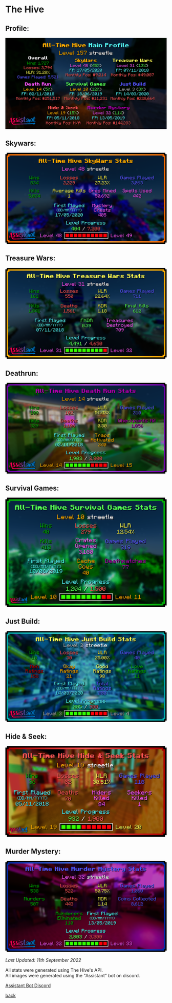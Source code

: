 # The Hive

<link rel="icon" type="image/x-icon" href="/icons/hive.png">

## Profile:

<img src="/hive/profile.jpg" alt="profile">

## Skywars:

<img src="/hive/sky.jpg" alt="sky">

## Treasure Wars:

<img src="/hive/treasure.jpg" alt="treasure">

## Deathrun:

<img src="/hive/death.jpg" alt="death">

## Survival Games:

<img src="/hive/survival.jpg" alt="survival">

## Just Build:

<img src="/hive/just.jpg" alt="just">

## Hide & Seek:

<img src="/hive/hide.jpg" alt="hide">

## Murder Mystery:

<img src="/hive/murder.jpg" alt="murder">

<i>Last Updated: 11th September 2022</i>

All stats were generated using The Hive's API.<br>
All images were generated using the "Assistant" bot on discord.

[Assistant Bot Discord](https://assistant.ga/discord)

[back](./)
